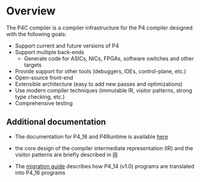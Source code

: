 # Overview

The P4C compiler is a compiler infrastructure for the P4 compiler designed with the following goals:

* Support current and future versions of P4
* Support multiple back-ends
  * Generate code for ASICs, NICs, FPGAs, software switches and other targets
* Provide support for other tools (debuggers, IDEs, control-plane, etc.)
* Open-source front-end
* Extensible architecture (easy to add new passes and optimizations)
* Use modern compiler techniques (immutable IR, visitor patterns, strong type checking, etc.)
* Comprehensive testing


## Additional documentation

* The documentation for P4_16 and P4Runtime is available [here](https://p4.org/specs/)

* the core design of the compiler intermediate representation (IR) and
  the visitor patterns are briefly described in [IR](../IR.md)

* The [migration guide](https://github.com/p4lang/p4c/blob/main/docs/migration-guide.pptx) describes how P4_14 (v1.0)
  programs are translated into P4_16 programs
